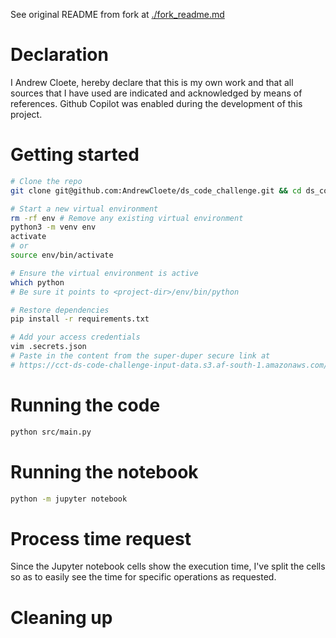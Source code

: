 See original README from fork at [./fork_readme.md](./fork_readme.md)

# Declaration
I Andrew Cloete, hereby declare that this is my own work and that all sources
that I have used are indicated and acknowledged by means of references. Github
Copilot was enabled during the development of this project. 


# Getting started
```sh
# Clone the repo
git clone git@github.com:AndrewCloete/ds_code_challenge.git && cd ds_code_challenge

# Start a new virtual environment
rm -rf env # Remove any existing virtual environment
python3 -m venv env
activate
# or
source env/bin/activate

# Ensure the virtual environment is active
which python
# Be sure it points to <project-dir>/env/bin/python

# Restore dependencies
pip install -r requirements.txt

# Add your access credentials
vim .secrets.json
# Paste in the content from the super-duper secure link at
# https://cct-ds-code-challenge-input-data.s3.af-south-1.amazonaws.com/ds_code_challenge_creds.json
```

# Running the code
```sh
python src/main.py
```

# Running the notebook
```sh
python -m jupyter notebook
```

# Process time request
Since the Jupyter notebook cells show the execution time, I've split the cells
so as to easily see the time for specific operations as requested.


# Cleaning up